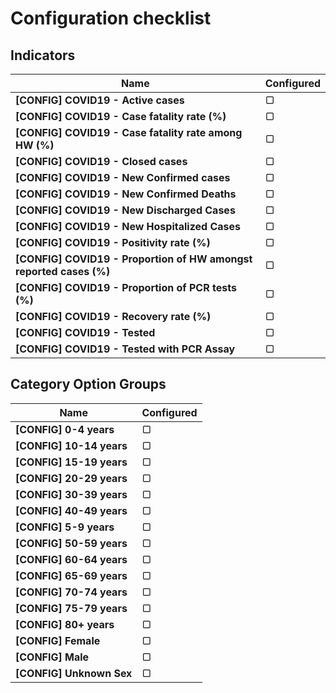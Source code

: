 # **Configuration checklist**

## Indicators

| **Name** | **Configured** |
| --- | --- |
| **[CONFIG] COVID19 - Active cases** | ▢ |
| **[CONFIG] COVID19 - Case fatality rate (%)** | ▢ |
| **[CONFIG] COVID19 - Case fatality rate among HW (%)** | ▢ |
| **[CONFIG] COVID19 - Closed cases** | ▢ |
| **[CONFIG] COVID19 - New Confirmed cases** | ▢ |
| **[CONFIG] COVID19 - New Confirmed Deaths** | ▢ |
| **[CONFIG] COVID19 - New Discharged Cases** | ▢ |
| **[CONFIG] COVID19 - New Hospitalized Cases** | ▢ |
| **[CONFIG] COVID19 - Positivity rate (%)** | ▢ |
| **[CONFIG] COVID19 - Proportion of HW amongst reported cases (%)** | ▢ |
| **[CONFIG] COVID19 - Proportion of PCR tests (%)** | ▢ |
| **[CONFIG] COVID19 - Recovery rate (%)** | ▢ |
| **[CONFIG] COVID19 - Tested** | ▢ |
| **[CONFIG] COVID19 - Tested with PCR Assay** | ▢ |

## Category Option Groups

| **Name** | **Configured** |
| --- | --- |
| **[CONFIG] 0-4 years** | ▢ |
| **[CONFIG] 10-14 years** | ▢ |
| **[CONFIG] 15-19 years** | ▢ |
| **[CONFIG] 20-29 years** | ▢ |
| **[CONFIG] 30-39 years** | ▢ |
| **[CONFIG] 40-49 years** | ▢ |
| **[CONFIG] 5-9 years** | ▢ |
| **[CONFIG] 50-59 years** | ▢ |
| **[CONFIG] 60-64 years** | ▢ |
| **[CONFIG] 65-69 years** | ▢ |
| **[CONFIG] 70-74 years** | ▢ |
| **[CONFIG] 75-79 years** | ▢ |
| **[CONFIG] 80+ years** | ▢ |
| **[CONFIG] Female** | ▢ |
| **[CONFIG] Male** | ▢ |
| **[CONFIG] Unknown Sex** | ▢ |